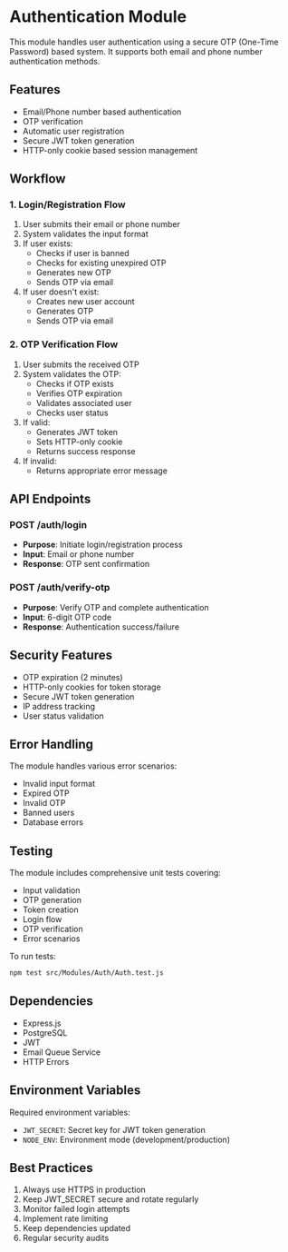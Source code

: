 # Authentication Module

This module handles user authentication using a secure OTP (One-Time Password) based system. It supports both email and phone number authentication methods.

## Features

- Email/Phone number based authentication
- OTP verification
- Automatic user registration
- Secure JWT token generation
- HTTP-only cookie based session management

## Workflow

### 1. Login/Registration Flow

1. User submits their email or phone number
2. System validates the input format
3. If user exists:
   - Checks if user is banned
   - Checks for existing unexpired OTP
   - Generates new OTP
   - Sends OTP via email
4. If user doesn't exist:
   - Creates new user account
   - Generates OTP
   - Sends OTP via email

### 2. OTP Verification Flow

1. User submits the received OTP
2. System validates the OTP:
   - Checks if OTP exists
   - Verifies OTP expiration
   - Validates associated user
   - Checks user status
3. If valid:
   - Generates JWT token
   - Sets HTTP-only cookie
   - Returns success response
4. If invalid:
   - Returns appropriate error message

## API Endpoints

### POST /auth/login
- **Purpose**: Initiate login/registration process
- **Input**: Email or phone number
- **Response**: OTP sent confirmation

### POST /auth/verify-otp
- **Purpose**: Verify OTP and complete authentication
- **Input**: 6-digit OTP code
- **Response**: Authentication success/failure

## Security Features

- OTP expiration (2 minutes)
- HTTP-only cookies for token storage
- Secure JWT token generation
- IP address tracking
- User status validation

## Error Handling

The module handles various error scenarios:
- Invalid input format
- Expired OTP
- Invalid OTP
- Banned users
- Database errors

## Testing

The module includes comprehensive unit tests covering:
- Input validation
- OTP generation
- Token creation
- Login flow
- OTP verification
- Error scenarios

To run tests:
```bash
npm test src/Modules/Auth/Auth.test.js
```

## Dependencies

- Express.js
- PostgreSQL
- JWT
- Email Queue Service
- HTTP Errors

## Environment Variables

Required environment variables:
- `JWT_SECRET`: Secret key for JWT token generation
- `NODE_ENV`: Environment mode (development/production)

## Best Practices

1. Always use HTTPS in production
2. Keep JWT_SECRET secure and rotate regularly
3. Monitor failed login attempts
4. Implement rate limiting
5. Keep dependencies updated
6. Regular security audits 